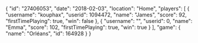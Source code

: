 {
  "id": "27406053",
  "date": "2018-02-03",
  "location": "Home",
  "players": [
    {
      "username": "kouphax",
      "userid": 1094472,
      "name": "James",
      "score": 92,
      "firstTimePlaying": true,
      "win": false
    },
    {
      "username": "",
      "userid": 0,
      "name": "Emma",
      "score": 102,
      "firstTimePlaying": true,
      "win": true
    }
  ],
  "game": {
    "name": "Orléans",
    "id": 164928
  }
}

